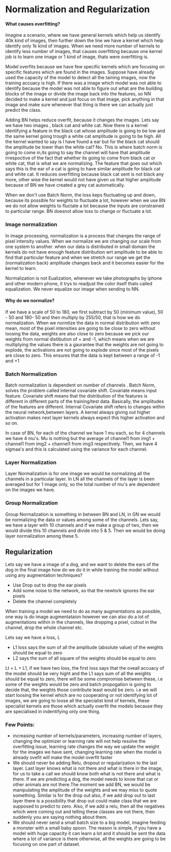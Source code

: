 # Normalization and Regularization

#### What causes overfitting?

Imagine a scenario, where we have general kernels which help us identify 40k kind of images, then further down the line we have a kernel which help identify only 1k kind of images. When we need more number of kernels to identify less number of images, that causes overfitting because one kernel job is to learn one image or 1 kind of image, thats were overfitting is.

Model overfits because we have few specific kernels which are focusing on specific features which are found in the images. Suppose have already used the capacity of the model to detect all the taining images, now the training accuacy is high. If there was a image which model was not able to identify because the model was not able to figure out what are the building blocks of the image or divide the image back into the features, so NN decided to make a kernel and just focus on that image, pick anything in that image and make sure whenever that thing is there we can actually just predict the class.


Adding BN helps reduce overfit, because it changes the images. Lets say we have two images , black cat and white cat. Now there is a kernel identifying a feature in the black cat whose amplitude is going to be low and the same kernel going trough a white cat amplitude is going to be high. All the kernel wanted to say is I have found a ear but for the black cat should the amplitude be lower than the white cat? No. This is where batch norm is going to come in,its going to say the channel will have that amplitude irrespoctive of the fact that whether its going to come from black cat or white cat, that is what we are normalizing. The feature that goes out which says this is the ear of a cat is going to have similar amplitude for black cat and white cat. It reduces overfitting because black cat sent is not black any more, other wise the kernel would not have given us that higher amplitude because of BN we have created a grey cat automatically.

When we don't use Batch Norm, the loss keps fluctuating up and down, because its possible for weights to fluctuate a lot, however when we use BN we do not allow weights to fluctate a lot because the inputs are constrained to particular range. BN doesnot allow loss to change or fluctuate a lot.


### Image normalization
In image processing, normalization is a process that changes the range of pixel intensity values. When we normalize we are changing our scale from one system to another. when our data is distributed in small domain the kernels do not have enough feature distribution wrt amplitude to be able to find that particular feature and when we stretch our range we get the (normalization back) amplitude changes back and it becomes easier for the kernel to learn.

Normalization is not Eualization, whenever we take photographs by iphone and other modern phone, it trys to readjust the color itself thats called equalization. We never equalize our image when sending to NN.

#### Why do we normalize? 

If we have a scale of 50 to 180, we first subtract by 50 (minimum value), 50 - 50 and 180- 50 and then multiply by 255/50, that is how we do normalization.
When we normlize the data in normal distribution with zero mean, most of the pixel intensities are going to be close to zero without loosing the data, weights are also close to zero because we pick our weights from normal distibution of + and -1, which means when we are multiplying the values there is a gaurantee that the weights are not going to explode, the activations are not going to explode since most of the pixels are close to zero. This ensures that the data is kept between a range of -1 and +1

### Batch Normalization
Batch normalization is dependent on number of channels . Batch Norm, solves the problem called internal covariate shift. Covariate means input feature. Covariate shift means that the distribution of the features is different in different parts of the training/test data. Basically, the amplitudes of the features are different. Internal Covariate shift refers to changes within the neural network,between layers. A kernel always giving out higher activation makes next layer kernels always expect this higher activation and so on.

In case of BN, for each of the channel we have 1 mu each, so for 4 channels we have 4 mu's. Mu is nothing but the average of channel1 from img1 + channel1 from img2 + channel1 from img3 respectively. Then, we have 4 sigmaa's and this is calculated using the variance for each channel.

### Layer Normalization

Layer Normalization is for one image we would be normalizing all the channels in a particular layer. In LN all the channels of the layer is been averaged but for 1 image only, so the total number of mu's are dependent on the images we have.

### Group Normalization

Group Normalization is something in between BN and LN, in GN we would be normalizing the data or values among some of the channels. Lets say, we have a layer with 10 channels and if we make a group of two, then we would divide this 10 channels and divide into 5 & 5. Then we would be doing layer normalization among these 5.

## Regularization

Lets say we have a image of a dog, and we want to delete the ears of the dog in the final image how do we do it in while training the model without using any augmentation techniques?
- Use Drop out to drop the ear pixels
- Add some noise to the network, so that the newtork ignores the ear pixels
- Delete the channel completely

When training a model we need to do as many augmentations as possible, one way is do image augmentataion however we can also do a lot of augmentations within in the channels, like dropping a pixel, cutout in the channel, drop the whole channel etc.

Lets say we have a loss, L
- L1 loss says the sum of all the amplitude (absolute value) of the weights should be equal to zero
- L2 says the sum of all square of the weights should be equal to zero

Lt = L + L1, if we have two loss, the first loss says that the oveall accuacy of the model should be very hight and the L1 says sum of all the weights should be equal to zero, there will be some compromise between these, i.e some of the weights would be zero and batch propogation is going to decide that, the weights those contribute least would be zero. i.e we will start loosing the kernel which are no cooperating or not identifying lot of images, we are going to loose all the specialist kind of kernels, these specialist kernels are those which actually overfit the models because they are specialised in indentifying only one thing.


### Few Points:
- increasing number of kernels/parameters, increasing number of layers, changing the optimizer or learning rate will not help resolve the overfitting issue, learning rate changes the way we update the weight for the images we have sent, changing learning rate when the model is already ovefit will make the model overfit faster
- We should never be adding Relu, dropout or regularization to the last layer. Last layer knows what is not there and what is there in the image, for us to take a call we should know both what is not there and what is there. If we are predicting a dog, the model needs to know that cat or other animals are not there.The moment we add BN, we would be manipulating the amplitude of the weights and we may miss to quote something. Similar is for the drop out also, if we add drop out to last layer there is a possibility that drop out could make class that we are supposed to predict to zero. Also, if we add a relu, then all the negatives which were coming out and telling these classes are not there, then suddenly you are saying nothing about them.
- We should never send a small batch size to a big model, imagine feeding a monster with a small baby spoon. The reason is simple, if you have a model with huge capacity it can learn a lot and it should be sent the data where a lot of variance is there otherwise, all the weights are going to be focusing on one part of dataset. 
